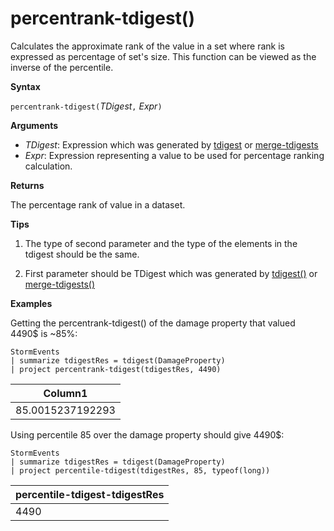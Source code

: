 # percentrank-tdigest()

Calculates the approximate rank of the value in a set where rank is expressed as percentage of set's size. 
This function can be viewed as the inverse of the percentile.

**Syntax**

`percentrank-tdigest(`*TDigest*`,` *Expr*`)`

**Arguments**

* *TDigest*: Expression which was generated by [tdigest](tdigest-aggfunction.md) or [merge-tdigests](merge-tdigests-aggfunction.md)
* *Expr*: Expression representing a value to be used for percentage ranking calculation.

**Returns**

The percentage rank of value in a dataset.

**Tips**

1) The type of second parameter and the type of the elements in the tdigest should be the same.

2) First parameter should be TDigest which was generated by [tdigest()](tdigest-aggfunction.md) or [merge-tdigests()](merge-tdigests-aggfunction.md)

**Examples**

Getting the percentrank-tdigest() of the damage property that valued 4490$ is ~85%:

```kusto
StormEvents
| summarize tdigestRes = tdigest(DamageProperty)
| project percentrank-tdigest(tdigestRes, 4490)

```

|Column1|
|---|
|85.0015237192293|


Using percentile 85 over the damage property should give 4490$:

```kusto
StormEvents
| summarize tdigestRes = tdigest(DamageProperty)
| project percentile-tdigest(tdigestRes, 85, typeof(long))

```

|percentile-tdigest-tdigestRes|
|---|
|4490|




